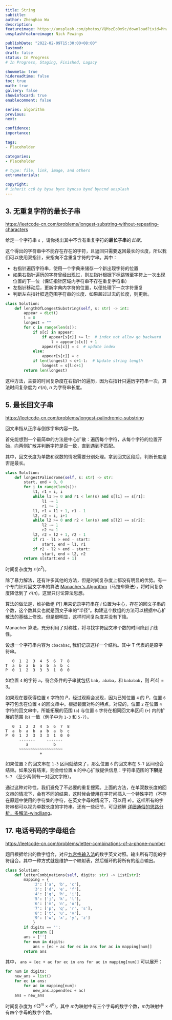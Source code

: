 ```yaml
---
title: String
subtitle: 
author: Zhenghao Wu
description: 
featureimage: https://unsplash.com/photos/VQMszEo0x9c/download?ixid=MnwxMjA3fDB8MXxzZWFyY2h8Mzl8fHJvcGV8ZW58MHx8fHwxNjQzODczODk4&force=true&w=2400
unsplashfeatureimage: Nick Fewings

publishDate: "2022-02-09T15:30:00+08:00"
lastmod: 
draft: false
status: In Progress
# In Progress, Staging, Finished, Lagacy

showmeta: true
hidereadtime: false
toc: true
math: true
gallery: false
showinfocard: true
enablecomment: false

series: algorithm
previous:
next:

confidence: 
importance: 

tags:
- Placeholder

categories:
- Placeholder

# type: file, link, image, and others
extramaterials:

copyright: 
# inherit cc0 by bysa bync byncsa bynd byncnd unsplash
---
```


## 3. 无重复字符的最长子串

https://leetcode-cn.com/problems/longest-substring-without-repeating-characters

给定一个字符串 `s` ，请你找出其中不含有重复字符的**最长子串**的*长度*。

这个得出的字符串中不能存在存在的字符，且返回只需要返回最长的长度，所以我们可以使用双指针，来指向不含重复字符的字串。其中：
- 右指针遍历字符串，使用一个字典来储存一个新出现字符的位置
- 如果右指针遍历的字符曾经出现过，则左指针根据下标跳转至字符上一次出现位置的下一位（保证指针区域内字符串不存在重复字符串）
- 左指针移动后，更新字典内字符的位置，以便处理下一次字符重复
- 判断左右指针框选范围字符串的长度、如果超过过去的长度，则更新。

```python
class Solution:
    def lengthOfLongestSubstring(self, s: str) -> int:
        appear = dict()
        l = 0
        longest = ""
        for c in range(len(s)):
            if s[c] in appear:
                if appear[s[c]] >= l:  # index not allow go backward
                    l = appear[s[c]] + 1
                appear[s[c]] = c  # update index
            else:
                appear[s[c]] = c
            if len(longest) < c+1-l:  # Update string length
                longest = s[l:c+1]
        return len(longest)
```

这种方法，主要的时间复杂度在右指针的遍历，因为右指针只遍历字符串一次，算法时间复杂度为 $\mathcal{O}(n)$, $n$ 为字符串长度。

## 5. 最长回文子串

https://leetcode-cn.com/problems/longest-palindromic-substring

回文串指从正序与倒序字串内容一致。

首先能想到一个最简单的方法是中心扩散：遍历每个字符，从每个字符的位置开始，向两侧扩散并判断字符是否一致，直到遇到不匹配。

其中，回文长度为单数和双数的情况需要分别处理。拿到回文区段后，判断长度是否是最长。

```python
class Solution:
    def longestPalindrome(self, s: str) -> str:
        start, end = 0, 0
        for i in range(len(s)):
            l1, r1 = i, i
            while l1 >= 0 and r1 < len(s) and s[l1] == s[r1]:
                l1 -= 1
                r1 += 1
            l1, r1 = l1 + 1, r1 - 1
            l2, r2 = i, i+1
            while l2 >= 0 and r2 < len(s) and s[l2] == s[r2]:
                l2 -= 1
                r2 += 1
            l2, r2 = l2 + 1, r2 - 1
            if r1 - l1 > end - start:
                start, end = l1, r1
            if r2 - l2 > end - start:
                start, end = l2, r2
        return s[start:end + 1]
```

时间复杂度为 $\mathcal{O}(n^2)$。

除了暴力解法，还有许多其他的方法，但是时间复杂度上都没有明显的优势。有一个专门针对回文字串的算法 [Manacher's Algorithm](https://en.wikipedia.org/wiki/Longest_palindromic_substring#Manacher.27s_algorithm)（~~马拉车算法~~），将时间复杂度降低到了 $\mathcal{O}(n)$，这里只讨论算法思想。

算法的做法是，维护数组 $P[]$ 用来记录字符串在 $i$ 位置为中心，存在的回文子串的个数，这个数其实也就是回文子串的“半径”。构建这个数组的方法可以根据中心扩散法的基础上修改。但是很明显，这样时间复杂度并没有下降。

Manacher 算法，充分利用了对称性，将寻找字符回文串个数的时间降到了线性。

设想一个字符串内容为 `cbacabac`, 我们记录这样一个结构。其中 T 代表的是原字符串。

```
   0  1  2  3  4  5  6  7  8
T  a  b  a  b  a  b  a  b  c
P  0  1  2  3  3  3  1  0  0
```

如位置 `4` 的字符 `a`，符合条件的子串就包括 `bab`，`ababa`，和 `bababab`，则 $P[4]=3$。

如果现在要获得位置 `6` 字符的 $P$，经过观察会发现，因为已知位置 `4` 的 $P$，位置 `6` 字符包含在位置 `4` 的回文串中。根据镜面对称的特点，对应的，位置 `2` 在位置 `4` 字符的回文串中，所能拓展的范围 (`a`) 与位置 `6` 字符在相同回文串区间 (`+`) 内的扩展的范围 (`b`) 一致（例子中为 `1-3` 和 `5-7`）。

```
   0  1  2  3  4  5  6  7  8
T  a  b  a  b  a  b  a  b  c
P  0  1  2  3  3  3  1  0  0
      -------     -------
         a           b
      ~~~~~~~~~~~~~~~~~~~
               +
```

如果位置 `2` 的回文串在 `1-3` 区间就结束了，那么位置 `6` 的回文串在 `5-7` 区间也会结束。如果没有结束，则会给位置 `6` 的中心扩散提供信息：字符串范围的**下限**是 `5-7` （至少两侧有一对回文字符）。

通过这种对称性，我们避免了不必要的重复搜索。上面的方法，在单双数长度的回文串的情况下，会有不同的结果，这时候会使用在字符间插入一个特殊字符（不存在原题中使用的字符集的字符，在英文字母的情况下，可以用 `#`）。这样所有的字符串都可以视为单数长度的字符串。还有一些细节，可见题解 [详细通俗的思路分析，多解法-windliang](https://leetcode-cn.com/problems/longest-palindromic-substring/solution/xiang-xi-tong-su-de-si-lu-fen-xi-duo-jie-fa-bao-gu/#%E8%A7%A3%E6%B3%95-5-manachers-algorithm-%E9%A9%AC%E6%8B%89%E8%BD%A6%E7%AE%97%E6%B3%95%E3%80%82)。

## 17. 电话号码的字母组合

https://leetcode-cn.com/problems/letter-combinations-of-a-phone-number

题目根据给出的数字组合，对应[九宫格输入法](https://baike.baidu.com/item/%E4%B9%9D%E5%AE%AB%E6%A0%BC%E8%BE%93%E5%85%A5%E6%B3%95)的数字英文对照。输出所有可能的字符组合。其中一种方式就是维护一个映射表，然后循环的将所有的组合输出。

```python
class Solution:
    def letterCombinations(self, digits: str) -> List[str]:
        mapping = {
            '2': ['a', 'b', 'c'],
            '3': ['d', 'e', 'f'],
            '4': ['g', 'h', 'i'],
            '5': ['j', 'k', 'l'],
            '6': ['m', 'n', 'o'],
            '7': ['p', 'q', 'r', 's'],
            '8': ['t', 'u', 'v'],
            '9': ['w', 'x', 'y', 'z']
            }
        if digits == '':
            return []
        ans = ['']
        for num in digits:
            ans = [ec + ac for ec in ans for ac in mapping[num]]
        return ans
```

其中， `ans = [ec + ac for ec in ans for ac in mapping[num]]` 可以展开：
```python
for num in digits:
    new_ans = list()
    for ec in ans:
        for ac in mapping[num]:
            new_ans.append(ec + ac)
    ans = new_ans
```
时间复杂度为 $\mathcal{O}(3^m\times 4^n)$，其中 $m$为映射中有三个字母的数字个数，$m$为映射中有四个字母的数字个数。
